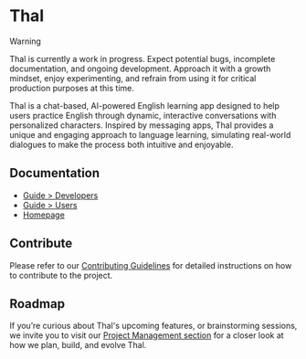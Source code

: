 # Thal

> [!WARNING]
> Thal is currently a work in progress. Expect potential bugs, incomplete documentation, and ongoing development. Approach it with a growth mindset, enjoy experimenting, and refrain from using it for critical production purposes at this time.

Thal is a chat-based, AI-powered English learning app designed to help users practice English through dynamic, interactive conversations with personalized characters. Inspired by messaging apps, Thal provides a unique and engaging approach to language learning, simulating real-world dialogues to make the process both intuitive and enjoyable.

## Documentation

- [Guide > Developers](/docs/dev-contributing.md)
- [Guide > Users](/docs/user-contributing.md)
- [Homepage](https://thal.9aia.com/)

## Contribute

Please refer to our [Contributing Guidelines](./docs/guides/dev-contributing.md) for detailed instructions on how to contribute to the project.

## Roadmap

If you’re curious about Thal's upcoming features, or brainstorming sessions, we invite you to visit our [Project Management section](./docs/guides/dev-contributing.md#project-management) for a closer look at how we plan, build, and evolve Thal.
